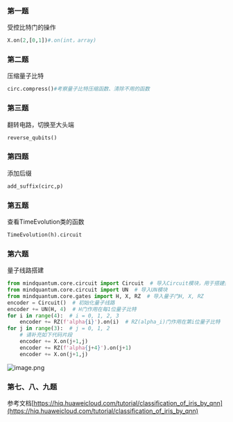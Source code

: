 
### 第一题
受控比特门的操作
```python
X.on(2,[0,1])#.on(int，array)
```

### 第二题
压缩量子比特
```python
circ.compress()#考察量子比特压缩函数、清除不用的函数
```

### 第三题
翻转电路，切换至大头端
```python
reverse_qubits()
```
### 第四题
添加后缀
```python
add_suffix(circ,p)
```

### 第五题
查看TimeEvolution类的函数
```python
TimeEvolution(h).circuit
```

### 第六题
量子线路搭建
```python
from mindquantum.core.circuit import Circuit  # 导入Circuit模块，用于搭建量子线路
from mindquantum.core.circuit import UN  # 导入UN模块
from mindquantum.core.gates import H, X, RZ  # 导入量子门H, X, RZ
encoder = Circuit()  # 初始化量子线路
encoder += UN(H, 4)  # H门作用在每1位量子比特
for i in range(4):  # i = 0, 1, 2, 3
    encoder += RZ(f'alpha{i}').on(i)  # RZ(alpha_i)门作用在第i位量子比特
for j in range(3):  # j = 0, 1, 2
    # 请补充如下代码片段
    encoder += X.on(j+1,j)
    encoder += RZ(f'alpha{j+4}').on(j+1)
    encoder += X.on(j+1,j)
```
![image.png](https://cdn.jsdelivr.net/gh/Thomas333333/MyPostImage/Images/20230704232522.png)

### 第七、八、九题
参考文档[https://hiq.huaweicloud.com/tutorial/classification_of_iris_by_qnn](https://hiq.huaweicloud.com/tutorial/classification_of_iris_by_qnn)
